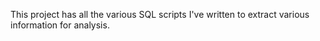 This project has all the various SQL scripts I've written to extract various information for analysis.
